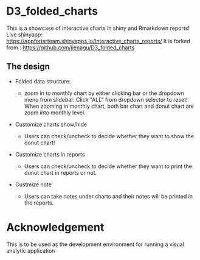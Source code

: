 # D3_folded_charts
This is a showcase of interactive charts in shiny and Rmarkdown reports! Live shinyapp: https://appforiarteam.shinyapps.io/Interactive_charts_reports/ 
It is forked from : https://github.com/jienagu/D3_folded_charts

## The design 

* Folded data structure:  
  - zoom in to monthly chart by either clicking bar or the dropdown menu from slidebar. Click "ALL" from dropdown selector to reset! When zooming in monthly chart, both bar chart and donut chart are zoom into monthly level.

* Customize charts show/hide 
  - Users can check/uncheck to decide whether they want to show the donut chart!

* Customize charts in reports
  - Users can check/uncheck to decide whether they want to print the donut chart in reports or not.

* Custmize note
  - Users can take notes under charts and their notes will be printed in the reports. 


# Acknowledgement
This is to be used as the development environment for running a visual analytic application
